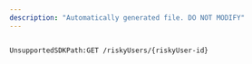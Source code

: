 ```yaml
---
description: "Automatically generated file. DO NOT MODIFY"
---
```


```powershellv2

UnsupportedSDKPath:GET /riskyUsers/{riskyUser-id}

```